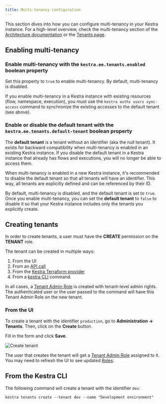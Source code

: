 ```yaml
---
title: Multi-tenancy configuration
---
```


This section dives into how you can configure multi-tenancy in your Kestra instance. For a high-level overview, check the multi-tenancy section of the [Architecture documentation](../../../07.concepts/multi-tenancy.md) or the [Tenants page](../../../05.enterprise/03.tenants.md).

## Enabling multi-tenancy

### Enable multi-tenancy with the `kestra.ee.tenants.enabled` boolean property

Set this property to `true` to enable multi-tenancy. By default, multi-tenancy is disabled.

If you enable multi-tenancy in a Kestra instance with existing resources (flow, namespace, execution), you must use the `kestra auths users sync-access` command to synchronize the existing accesses to the default tenant (see above).

### Enable or disable the default tenant with the `kestra.ee.tenants.default-tenant` boolean property

The **default tenant** is a tenant without an identifier (aka the null tenant). It exists for backward compatibility when multi-tenancy is enabled in an existing Kestra instance. If you disable the default tenant in a Kestra instance that already has flows and executions, you will no longer be able to access them.

When multi-tenancy is enabled in a new Kestra instance, it's recommended to disable the default tenant so that all tenants will have an identifier. This way, all tenants are explicitly defined and can be referenced by their ID.

By default, multi-tenancy is disabled, and the default tenant is set to `true`. Once you enable multi-tenancy, you can set the **default tenant** to `false` to disable it so that your Kestra instance includes only the tenants you explicitly create.

## Creating tenants

In order to create tenants, a user must have the **CREATE** permission on the **TENANT** role.

The tenant can be created in multiple ways:
1. From the UI
2. From an [API call](../../../11.api-reference/api-ee-guide.md#post-/api/v1/tenants)
3. From the [Kestra Terraform provider](https://kestra.io/docs/terraform/resources/tenant)
4. From a [kestra CLI](https://kestra.io/docs/administrator-guide/servers) command.

In all cases, a [Tenant Admin Role](../../../05.enterprise/rbac/02.admins.md) is created with tenant-level admin rights. The authenticated user or the user passed to the command will have this Tenant Admin Role on the new tenant.

### From the UI

To create a tenant with the identifier `production`, go to **Administration -> Tenants**. Then, click on the **Create** button.

Fill in the form and click **Save**.

![Create tenant](/docs/administrator-guide/configuration/enterprise-edition/tenant-create.png "Create tenant")

The user that creates the tenant will get a [Tenant Admin Role](../../../05.enterprise/rbac/02.admins.md) assigned to it. You may need to refresh the UI to see updated [Roles](../../../05.enterprise/rbac/01.roles.md).

## From the Kestra CLI

The following command will create a tenant with the identifier `dev`:

```shell
kestra tenants create --tenant dev --name "Development environment"
```

